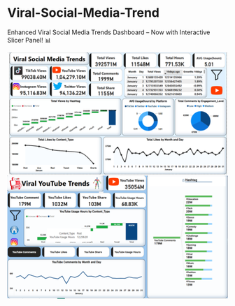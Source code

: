 # Viral-Social-Media-Trend
Enhanced Viral Social Media Trends Dashboard – Now with Interactive Slicer Panel! 📊


<img src="https://github.com/AshutoshKumar727/Viral-Social-Media-Trend/blob/81da2272e596e9a8959dd2cbde15bca5675ee2ac/Social%20Media.png" alt="Image Description" width="600">
<br>
<img src="https://github.com/AshutoshKumar727/Viral-Social-Media-Trend/blob/81da2272e596e9a8959dd2cbde15bca5675ee2ac/Social%20Media2.png" alt="Image Description" width="600">


